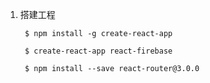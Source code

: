 1. 搭建工程

		$ npm install -g create-react-app
		
		$ create-react-app react-firebase
		
		$ npm install --save react-router@3.0.0
		

		
		